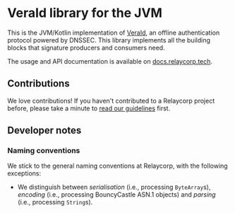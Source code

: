 # VeraId library for the JVM

This is the JVM/Kotlin implementation of [VeraId](https://veraid.net), an offline authentication protocol powered by DNSSEC. This library implements all the building blocks that signature producers and consumers need.

The usage and API documentation is available on [docs.relaycorp.tech](https://docs.relaycorp.tech/veraid-jvm/).

## Contributions

We love contributions! If you haven't contributed to a Relaycorp project before, please take a minute to [read our guidelines](https://github.com/relaycorp/.github/blob/master/CONTRIBUTING.md) first.

## Developer notes

### Naming conventions

We stick to the general naming conventions at Relaycorp, with the following exceptions:

- We distinguish between _serialisation_ (i.e., processing `ByteArray`s), _encoding_ (i.e., processing BouncyCastle ASN.1 objects) and _parsing_ (i.e., processing `String`s).
